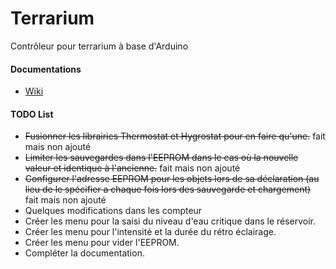 Terrarium
===================
Contrôleur pour terrarium à base d'Arduino
#### Documentations
* [Wiki](https://github.com/artnod78/Terrarium/wiki)

#### TODO List
* ~~Fusionner les librairies Thermostat et Hygrostat pour en faire qu'une.~~ fait mais non ajouté
* ~~Limiter les sauvegardes dans l'EEPROM dans le cas où la nouvelle valeur et identique à l'ancienne.~~ fait mais non ajouté
* ~~Configurer l'adresse EEPROM pour les objets lors de sa déclaration (au lieu de le spécifier a chaque fois lors des sauvegarde et chargement)~~ fait mais non ajouté
* Quelques modifications dans les compteur
* Créer les menu pour la saisi du niveau d'eau critique dans le réservoir.
* Créer les menu pour l'intensité et la durée du rétro éclairage.
* Créer les menu pour vider l'EEPROM.
* Compléter la documentation.
